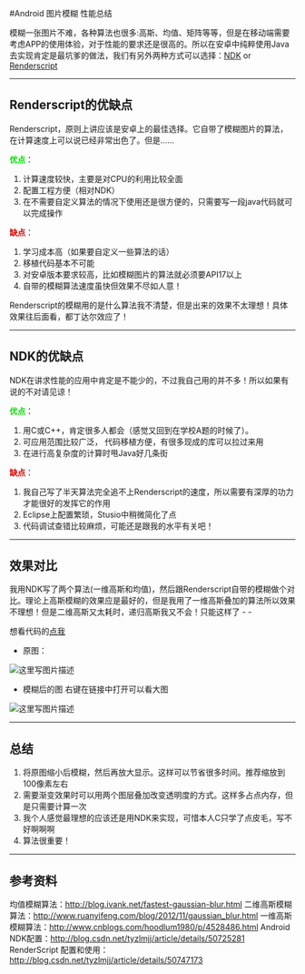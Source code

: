 #Android 图片模糊 性能总结

模糊一张图片不难，各种算法也很多:高斯、均值、矩阵等等，但是在移动端需要考虑APP的使用体验，对于性能的要求还是很高的。所以在安卓中纯粹使用Java去实现肯定是最坑爹的做法，我们有另外两种方式可以选择：<a target="_blank" href="http://developer.android.com/ndk/index.html">NDK</a> or <a target="_blank" href="http://developer.android.com/guide/topics/renderscript/compute.html">Renderscript</a>


----------


Renderscript的优缺点
----------------
Renderscript，原则上讲应该是安卓上的最佳选择。它自带了模糊图片的算法，在计算速度上可以说已经非常出色了。但是……

**<font color="#00DD00">优点</font>**：
1. 计算速度较快，主要是对CPU的利用比较全面
2. 配置工程方便（相对NDK）
3. 在不需要自定义算法的情况下使用还是很方便的，只需要写一段java代码就可以完成操作

**<font color="#DD0000">缺点</font>**：
1. 学习成本高（如果要自定义一些算法的话）
2. 移植代码基本不可能
3. 对安卓版本要求较高，比如模糊图片的算法就必须要API17以上 
4. 自带的模糊算法速度虽快但效果不尽如人意！

Renderscript的模糊用的是什么算法我不清楚，但是出来的效果不太理想！具体效果往后面看，都丁达尔效应了！


----------


NDK的优缺点
-------
NDK在讲求性能的应用中肯定是不能少的，不过我自己用的并不多！所以如果有说的不对请见谅！

**<font color="#00DD00">优点</font>**：
1. 用C或C++，肯定很多人都会（感觉又回到在学校A题的时候了）。
2. 可应用范围比较广泛， 代码移植方便，有很多现成的库可以拉过来用
3. 在进行高复杂度的计算时甩Java好几条街


**<font color="#DD0000">缺点</font>**：
1. 我自己写了半天算法完全追不上Renderscript的速度，所以需要有深厚的功力才能很好的发挥它的作用
2. Eclipse上配置繁琐，Stusio中稍微简化了点
3. 代码调试查错比较麻烦，可能还是跟我的水平有关吧！



----------


效果对比
----
我用NDK写了两个算法(一维高斯和均值)，然后跟Renderscript自带的模糊做个对比。理论上高斯模糊的效果应是最好的，但是我用了一维高斯叠加的算法所以效果不理想！但是二维高斯又太耗时，递归高斯我又不会！只能这样了 - - 

想看代码的<a target="_blank" href="https://github.com/tyzlmjj/AndroidUI/tree/master/GaussianBlur">点我</a>

- 原图：

![这里写图片描述](http://img.blog.csdn.net/20160307232253075)

- 模糊后的图
右键在链接中打开可以看大图

![这里写图片描述](http://img.blog.csdn.net/20160307232320940)

----------


总结
--

1. 将原图缩小后模糊，然后再放大显示。这样可以节省很多时间。推荐缩放到100像素左右
2. 需要渐变效果时可以用两个图层叠加改变透明度的方式。这样多占点内存，但是只需要计算一次
3. 我个人感觉最理想的应该还是用NDK来实现，可惜本人C只学了点皮毛，写不好啊啊啊
4. 算法很重要！

----------


参考资料
----

均值模糊算法：http://blog.ivank.net/fastest-gaussian-blur.html
二维高斯模糊算法：http://www.ruanyifeng.com/blog/2012/11/gaussian_blur.html
一维高斯模糊算法：http://www.cnblogs.com/hoodlum1980/p/4528486.html
Android NDK配置：http://blog.csdn.net/tyzlmjj/article/details/50725281
RenderScript 配置和使用：http://blog.csdn.net/tyzlmjj/article/details/50747173